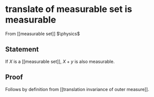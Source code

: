 # translate of measurable set is measurable
From [[measurable set]]
$\physics$
## Statement
If $X$ is a [[measurable set]], $X + y$ is also measurable.

## Proof
Follows by definition from [[translation invariance of outer measure]].